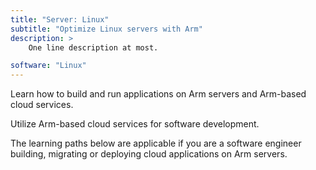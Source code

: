 ```yaml
---
title: "Server: Linux"
subtitle: "Optimize Linux servers with Arm" 
description: >
    One line description at most.

software: "Linux"
---
```

Learn how to build and run applications on Arm servers and Arm-based cloud services.

Utilize Arm-based cloud services for software development.

The learning paths below are applicable if you are a software engineer building, migrating or deploying cloud applications on Arm servers.